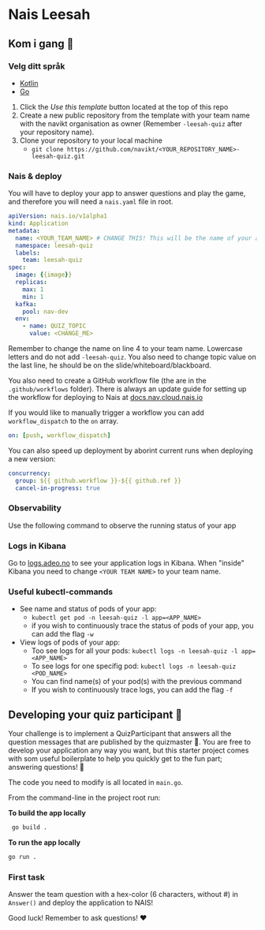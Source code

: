 # Nais Leesah

## Kom i gang 📝

### Velg ditt språk

- [Kotlin](https://github.com/navikt/leesah-game-template)
- [Go](https://github.com/navikt/leesah-game-template-go)

1. Click the _Use this template_ button located at the top of this repo
2. Create a new public repository from the template with your team name with the navikt organisation as owner (Remember `-leesah-quiz` after your repository name).
3. Clone your repository to your local machine
    - `git clone https://github.com/navikt/<YOUR_REPOSITORY_NAME>-leesah-quiz.git`

### Nais & deploy
You will have to deploy your app to answer questions and play the game, and therefore you will need a `nais.yaml` file in root.

```yaml
apiVersion: nais.io/v1alpha1
kind: Application
metadata:
  name: <YOUR_TEAM_NAME> # CHANGE THIS! This will be the name of your application
  namespace: leesah-quiz
  labels:
    team: leesah-quiz
spec:
  image: {{image}}
  replicas:
    max: 1
    min: 1
  kafka:
    pool: nav-dev
  env:
    - name: QUIZ_TOPIC
      value: <CHANGE_ME>
```

Remember to change the name on line 4 to your team name. Lowercase letters and do not add `-leesah-quiz`.
You also need to change topic value on the last line, he should be on the slide/whiteboard/blackboard.

You also need to create a GitHub workflow file (the are in the `.github/workflows` folder).
There is always an update guide for setting up the workflow for deploying to Nais at [docs.nav.cloud.nais.io](https://doc.nav.cloud.nais.io/how-to-guides/github-action/)

If you would like to manually trigger a workflow you can add `workflow_dispatch` to the `on` array.

```yaml
on: [push, workflow_dispatch]
```

You can also speed up deployment by aborint current runs when deploying a new version:

```yaml
concurrency:
  group: ${{ github.workflow }}-${{ github.ref }}
  cancel-in-progress: true
```

### Observability

Use the following command to observe the running status of your app

### Logs in Kibana

Go to [logs.adeo.no](https://logs.adeo.no/app/discover#/?_g=(filters:!(),refreshInterval:(pause:!t,value:60000),time:(from:now-90d%2Fd,to:now))&_a=(columns:!(level,message,envclass,application,pod),filters:!(),index:'96e648c0-980a-11e9-830a-e17bbd64b4db',interval:auto,query:(language:kuery,query:'application:%20%22<YOUR_TEAM_NAME>%22%20and%20%22QUESTION%22'),sort:!(!('@timestamp',desc)))) to see your application logs in Kibana.
When "inside" Kibana you need to change `<YOUR TEAM NAME>` to your team name.

### Useful kubectl-commands

* See name and status of pods of your app:
    * `kubectl get pod -n leesah-quiz -l app=<APP_NAME>`
    * if you wish to continuously trace the status of pods of your app, you can add the flag `-w`
* View logs of pods of your app:
    * Too see logs for all your pods: `kubectl logs -n leesah-quiz -l app=<APP_NAME>` 
    * To see logs for one specifig pod: `kubectl logs -n leesah-quiz <POD_NAME>`
    * You can find name(s) of your pod(s) with the previous command
    * If you wish to continuously trace logs, you can add the flag `-f`

## Developing your quiz participant 🤖

Your challenge is to implement a QuizParticipant that answers all the question messages that are published by the quizmaster 🧙.
You are free to develop your application any way you want, but this starter project comes with som useful boilerplate to help you quickly get to the fun part; answering questions! 🎉

The code you need to modify is all located in `main.go`.

From the command-line in the project root run:

**To build the app locally**
```bash
 go build .
```

**To run the app locally**
```bash
go run .
```

### First task

Answer the team question with a hex-color (6 characters, without #) in `Answer()` and deploy the application to NAIS!

Good luck! Remember to ask questions! ❤️
